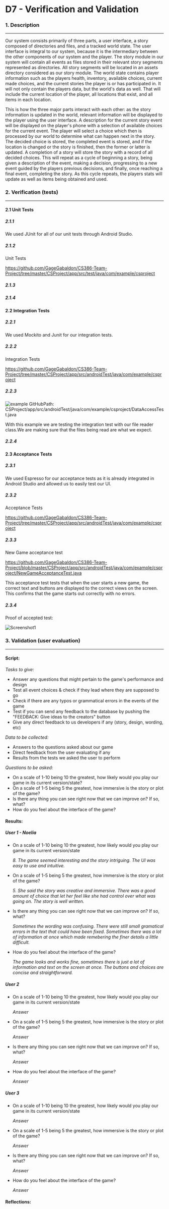 # D7 - Verification and Validation

### 1. Description
---
  Our system consists primarily of three parts, a user interface, a story composed of directories and files, and a tracked world state. The user interface is integral to our system, because it is the intermediary between the other components of our system and the player. The story module in our system will contain all events as files stored in their relevant story segments represented as directories. All story segments will be located in an assets directory considered as our story module. The world state contains player information such as the players health, inventory, available choices, current made choices, and the current stories the player is or has participated in. It will not only contain the players data, but the world's data as well. That will include the current location of the player, all locations that exist, and all items in each location.

  This is how the three major parts interact with each other: as the story information is updated in the world, relevant information will be displayed to the player using the user interface. A description for the current story event will be displayed on the player's phone with a selection of available choices for the current event. The player will select a choice which then is processed by our world to determine what can happen next in the story. The decided choice is stored, the completed event is stored, and if the location is changed or the story is finished, then the former or latter is updated. A completion of a story will store the story with a record of all decided choices. This will repeat as a cycle of beginning a story, being given a description of the event, making a decision, progressing to a new event guided by the players previous decisions, and finally, once reaching a final event, completing the story. As this cycle repeats, the players stats will update as well as items being obtained and used.

### 2. Verification (tests)
---

#### 2.1 Unit Tests

##### 2.1.1

We used JUnit for all of our unit tests through Android Studio.

##### 2.1.2

Unit Tests

https://github.com/GageGabaldon/CS386-Team-Project/tree/master/CSProject/app/src/test/java/com/example/csproject

##### 2.1.3

##### 2.1.4

#### 2.2 Integration Tests

##### 2.2.1

We used Mockito and Junit for our integration tests.
  
##### 2.2.2

Integration Tests

https://github.com/GageGabaldon/CS386-Team-Project/tree/master/CSProject/app/src/androidTest/java/com/example/csproject

##### 2.2.3
![example](Deliverables/exampleintegration.PNG)
GitHubPath: CSProject/app/src/androidTest/java/com/example/csproject/DataAccessTest.java

With this example we are testing the integration test with our file reader class.We are making sure that the files being read are what we expect. 

##### 2.2.4

#### 2.3 Acceptance Tests

##### 2.3.1

We used Espresso for our acceptance tests as it is already integrated in Android Studio and allowed us to easily test our UI.

##### 2.3.2

Acceptance Tests

https://github.com/GageGabaldon/CS386-Team-Project/tree/master/CSProject/app/src/androidTest/java/com/example/csproject

##### 2.3.3

New Game acceptance test

https://github.com/GageGabaldon/CS386-Team-Project/blob/master/CSProject/app/src/androidTest/java/com/example/csproject/NewGameAcceptanceTest.java

This acceptance test tests that when the user starts a new game, the correct text and buttons are displayed to the correct views on the screen. This confirms that the game starts out correctly with no errors.

##### 2.3.4

Proof of accepted test:

![Screenshot1](/Deliverables/newGameTest.png)

### 3. Validation (user evaluation)
---

#### Script:
*Tasks to give:*
- Answer any questions that might pertain to the game's performance and design
- Test all event choices & check if they lead where they are supposed to go
- Check if there are any typos or grammatical errors in the events of the game
- Test if you can send any feedback to the database by pushing the "FEEDBACK: Give ideas to the creators" button
- Give any direct feedback to us developers if any (story, design, wording, etc)

*Data to be collected:*
- Answers to the questions asked about our game
- Direct feedback from the user evaluating if any
- Results from the tests we asked the user to perform

*Questions to be asked:*
- On a scale of 1-10 being 10 the greatest, how likely would you play our game in its current version/state?
- On a scale of 1-5 being 5 the greatest, how immersive is the story or plot of the game?
- Is there any thing you can see right now that we can improve on? If so, what?
- How do you feel about the interface of the game?

#### Results:

##### User 1 - Noelia
- On a scale of 1-10 being 10 the greatest, how likely would you play our game in its current version/state

  *8. The game seemed interesting and the story intriguing. The UI was easy to use and intuitive.*
- On a scale of 1-5 being 5 the greatest, how immersive is the story or plot of the game?

  *5. She said the story was creative and immersive. There was a good amount of choice that let her feel like she had control over what was going on. The story is well written.*
- Is there any thing you can see right now that we can improve on? If so, what?

  *Sometimes the wording was confusing. There were still small gramatical errors in the text that could have been fixed. Sometimes there was a lot of information at once which made remebering the finer details a little difficult.*
- How do you feel about the interface of the game?

  *The game looks and works fine, sometimes there is just a lot of information and text on the screen at once. The buttons and choices are concise and straightforward.*

##### User 2
- On a scale of 1-10 being 10 the greatest, how likely would you play our game in its current version/state
  
  *Answer*
- On a scale of 1-5 being 5 the greatest, how immersive is the story or plot of the game?

  *Answer*
- Is there any thing you can see right now that we can improve on? If so, what?

  *Answer*
- How do you feel about the interface of the game?

  *Answer*
  
##### User 3
- On a scale of 1-10 being 10 the greatest, how likely would you play our game in its current version/state

  *Answer*
- On a scale of 1-5 being 5 the greatest, how immersive is the story or plot of the game?

  *Answer*
- Is there any thing you can see right now that we can improve on? If so, what?

  *Answer*
- How do you feel about the interface of the game?

  *Answer*
#### Reflections:

